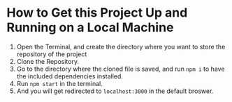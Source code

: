 # How to Get this Project Up and Running on a Local Machine

1. Open the Terminal, and create the directory where you want to store the repository of the project
2. Clone the Repository.
3. Go to the directory where the cloned file is saved, and run ```npm i``` to have the included dependencies installed.
4. Run ```npm start``` in the terminal.
5. And you will get redirected to ```localhost:3000``` in the default broswer. 
